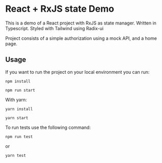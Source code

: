 # React + RxJS state Demo

This is a demo of a React project with RxJS as state manager. Written in Typescript. Styled with Tailwind using Radix-ui

Project consists of a simple authorization using a mock API, and a home page.

## Usage

If you want to run the project on your local environment you can run:

```
npm install

npm run start
```

With yarn:

```
yarn install

yarn start
```

To run tests use the following command:

```
npm run test
```
or
```
yarn test
```